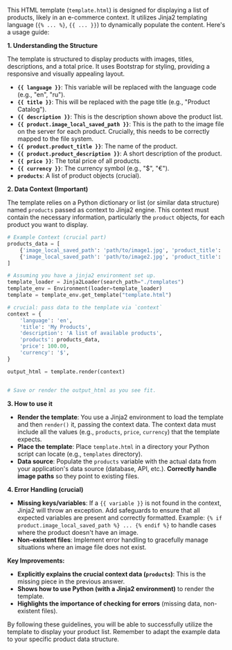 This HTML template (`template.html`) is designed for displaying a list of products, likely in an e-commerce context.  It utilizes Jinja2 templating language (`{% ... %}`, `{{ ... }}`) to dynamically populate the content.  Here's a usage guide:

**1. Understanding the Structure**

The template is structured to display products with images, titles, descriptions, and a total price.  It uses Bootstrap for styling, providing a responsive and visually appealing layout.

* **`{{ language }}`**:  This variable will be replaced with the language code (e.g., "en", "ru").
* **`{{ title }}`**: This will be replaced with the page title (e.g., "Product Catalog").
* **`{{ description }}`**: This is the description shown above the product list.
* **`{{ product.image_local_saved_path }}`**:  This is the path to the image file on the server for each product.  Crucially, this needs to be correctly mapped to the file system.
* **`{{ product.product_title }}`**: The name of the product.
* **`{{ product.product_description }}`**: A short description of the product.
* **`{{ price }}`**: The total price of all products.
* **`{{ currency }}`**: The currency symbol (e.g., "$", "€").
* **`products`**: A list of product objects (crucial).


**2. Data Context (Important)**

The template relies on a Python dictionary or list (or similar data structure) named `products` passed as context to Jinja2 engine. This context must contain the necessary information, particularly the `product` objects, for each product you want to display.


```python
# Example Context (crucial part)
products_data = [
    {'image_local_saved_path': 'path/to/image1.jpg', 'product_title': 'Product 1', 'product_description': 'Description of Product 1'},
    {'image_local_saved_path': 'path/to/image2.jpg', 'product_title': 'Product 2', 'product_description': 'Description of Product 2'}
]

# Assuming you have a jinja2 environment set up.
template_loader = Jinja2Loader(search_path="./templates")
template_env = Environment(loader=template_loader)
template = template_env.get_template("template.html")

# crucial: pass data to the template via `context`
context = {
    'language': 'en',
    'title': 'My Products',
    'description': 'A list of available products',
    'products': products_data,
    'price': 100.00,
    'currency': '$',
}

output_html = template.render(context)


# Save or render the output_html as you see fit.
```

**3. How to use it**

* **Render the template**:  You use a Jinja2 environment to load the template and then `render()` it, passing the context data. The context data must include all the values (e.g., `products`, `price`, `currency`) that the template expects.
* **Place the template**: Place `template.html` in a directory your Python script can locate (e.g., `templates` directory).
* **Data source**:  Populate the `products` variable with the actual data from your application's data source (database, API, etc.).  **Correctly handle image paths** so they point to existing files.


**4. Error Handling (crucial)**

* **Missing keys/variables**: If a `{{ variable }}` is not found in the context, Jinja2 will throw an exception. Add safeguards to ensure that all expected variables are present and correctly formatted.  Example: `{% if product.image_local_saved_path %} ... {% endif %}` to handle cases where the product doesn't have an image.
* **Non-existent files**: Implement error handling to gracefully manage situations where an image file does not exist.

**Key Improvements:**

* **Explicitly explains the crucial context data (`products`)**: This is the missing piece in the previous answer.
* **Shows how to use Python (with a Jinja2 environment)** to render the template.
* **Highlights the importance of checking for errors** (missing data, non-existent files).


By following these guidelines, you will be able to successfully utilize the template to display your product list.  Remember to adapt the example data to your specific product data structure.